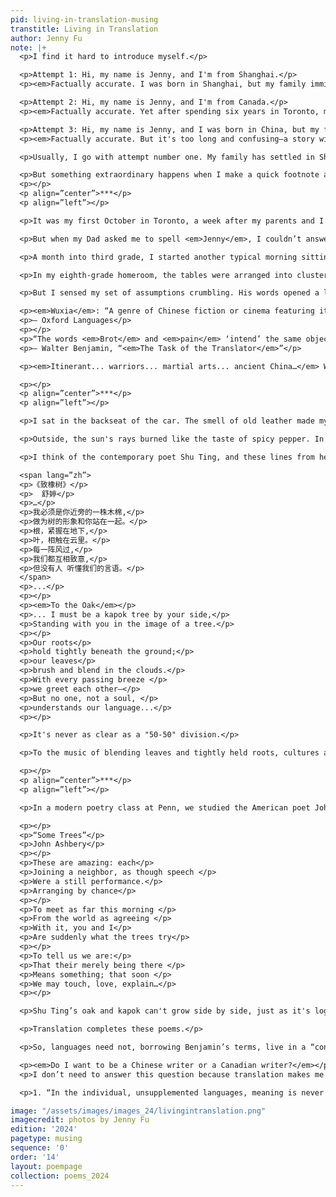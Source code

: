```yaml
---
pid: living-in-translation-musing
transtitle: Living in Translation
author: Jenny Fu
note: |+
  <p>I find it hard to introduce myself.</p>

  <p>Attempt 1: Hi, my name is Jenny, and I'm from Shanghai.</p>
  <p><em>Factually accurate. I was born in Shanghai, but my family immigrated to Canada when I was eight.</em></p>

  <p>Attempt 2: Hi, my name is Jenny, and I'm from Canada.</p>
  <p><em>Factually accurate. Yet after spending six years in Toronto, my family moved back to Shanghai. I've lived in China too long to exclude it from my answer.</em></p>

  <p>Attempt 3: Hi, my name is Jenny, and I was born in China, but my family immigrated to Canada when I was little, and after many years, we returned to China.</p>
  <p><em>Factually accurate. But it's too long and confusing—a story with too many beginnings and endings, a jeopardy to the crisp cleanness of the brief self-introduction.</em></p>

  <p>Usually, I go with attempt number one. My family has settled in Shanghai, and if I ever have the opportunity to elaborate, I can relate my experiences in detail. But the chance to talk about my background with my peers at Penn rarely appears. I get nods of acknowledgment before the conversation turns to other topics.</p>

  <p>But something extraordinary happens when I make a quick footnote about having lived in Toronto for a long time. People take an interest. I get questions about whether I see a difference between the cultures of Toronto and Philly. I hear personal stories about someone having once visited family in Toronto, or spending holidays there. And I am delighted at the intimacy of these exchanges; I savor the connections. Yet, behind these conversations, my Chinese identity looms in oblivion. Perhaps it's the foreignness of the word <em>Shanghai</em>, a signifier of unrelatable and unfamiliar experiences that hinders people from inquiring about my life in China. Something that lacks points of reference may be too distant physically, culturally, and emotionally. Perhaps we feel safe approaching what is somewhat different but conceptually familiar, while remaining fearful of what eludes familiarity altogether.</p>
  <p></p>
  <p align=”center”>***</p>
  <p align=”left”></p>

  <p>It was my first October in Toronto, a week after my parents and I flew into this new city. While everyone enjoyed the lovely autumn weather back home, I zipped up my thick hoodie in Toronto. Mom, Dad, and I returned to our apartment after seeing some friends. Excitement and anticipation floated in the air as my parents prepared me for entering third grade in a new curriculum. Approaching the patina-colored gate leading to our apartment, Dad asked whether I had picked an English name. I told him that I liked the name Jenny. <em>Why not Fei?</em> Dad asked. <em>It starts with an F, like your last name</em>. I didn't know what to say. I never considered how the letters were arranged in my name—not to mention that the consonance of words in the English language was beyond my understanding. I simply liked the sound of <em>Jenny Fu</em>. My rationale was purely subjective and arguably meaningless. I felt nervous about my thoughtlessness. In the end, it turned out I didn't have to be so anxious because my parents gladly approved of my choice.</p>

  <p>But when my Dad asked me to spell <em>Jenny</em>, I couldn’t answer. I struggled with the alphabet, wondering in silence whether my name was "Jeny," "Jenny," or "Jeeny." Shame burned my face because, all of a sudden, I couldn't even speak.</p>

  <p>A month into third grade, I started another typical morning sitting cross-legged in the ESL classroom with kids whose families had immigrated to Canada like mine. As usual, Mrs. R prepared questions on the whiteboard using thick, colorful markers. In green: <em>What is the capital city of Canada?</em> In red: <em>What is the capital city of Ontario?</em> After singing along with a beautiful song that I later recognized as the Canadian national anthem, she took us down the list of questions. I had no clue what these meant, but classmates who had arrived several months earlier understood them. They raised their hands enthusiastically, answers racing off their tongues. Gradually, I memorized their responses–<em>Ottawa, Toronto</em>... But what is <em>Ontario</em>? What is <em>Toronto</em>? <em>Canada</em>? The names were elusive, words and letters jumbled together without meaning. Even so, one morning, I raised my hand after trying out each word in my head. Mrs. R was happy that I knew the correct answers.</p>

  <p>In my eighth-grade homeroom, the tables were arranged into clusters of four. I sat at the back with my friend, whose family immigrated from Iran. The fluorescent lights above brightened the gray afternoon typical of early February in Canada. Mr. G asked us to share what we wanted to be in the future. I jotted my dream down on scrap paper: a writer. I loved reading and dreamed of publishing my own books. When I proudly shared my aspirations, a classmate sitting before me turned around. With a puzzled expression, he asked for clarification. Never before had I felt the need to ruminate on this question: Do I want to be a <em>Chinese</em> writer or a <em>Canadian</em> writer? I only thought I would write in English. I used English at school, I read and watched English books and films at home, and I conversed with my friends in English. More importantly, I am Canadian, so wasn’t it obvious that I would become a Canadian author writing in English? Flabbergasted and irritated that he had asked his question altogether, I answered with my brows furrowed. <em>A Canadian writer</em>.</p>

  <p>But I sensed my set of assumptions crumbling. His words opened a line of inquiry too hazy and destabilizing to my identity. I am Canadian, but I have always spoken Mandarin with my parents. I am Canadian, and my playlists are filled with English songs, but I love watching Chinese television programs and enjoy the hosts' sense of humor. I am Canadian and grew up with <em>Harry Potter, Percy Jackson</em>, and <em>A to Z Mysteries</em>, but I also immersed myself in the thrilling <em>wuxia</em> novels written by <span lang=”zh”>金庸</span> (Jinyong). Overwhelmed, I felt my voice evaporating like thin strands of smoke. I didn't know how to speak or write. How could I translate the fantastical world of <em>wuxia</em> into English?</p>

  <p><em>Wuxia</em>: “A genre of Chinese fiction or cinema featuring itinerant warriors of ancient China, often depicted as capable of superhuman feats of martial arts.”</p>
  <p>– Oxford Languages</p>
  <p></p>
  <p>“The words <em>Brot</em> and <em>pain</em> ‘intend’ the same object, but the modes of this intention are not the same. It is owing to these modes that the word Brot means something different to a German than the word <em>pain</em> to a Frenchman, that these words are not interchangeable for them, that, in fact, they strive to exclude each other. As to the intended object, however, the two words mean the very same thing...”</p>
  <p>– Walter Benjamin, “<em>The Task of the Translator</em>”</p>

  <p><em>Itinerant... warriors... martial arts... ancient China…</em> What do these concepts mean? What images do they conjure? A brave soldier in heavy armor (it couldn't be a knight or samurai!) traveling across ancient Chinese landscapes (how? in what way? and what do <em>Chinese landscapes</em> mean anyway)? Through different “modes of intention,” the “intended objects,” the concepts defining <em>wuxia</em>, come to mean distinct things. In my mind, I recreate Jinyong's <em>wuxia</em>. A warrior need not be armored and fierce, but rather a young and sprightly person, making her or his first journey away from home. In fact, they can be elderly women or men who use giant sticks or fruit seeds as weapons. I recall the bamboo forests in which strands of light shone through leaves, brilliantly reflecting on swords that danced in the hands of our heroes or heroines. I think about the rich genealogy behind their <em>zhaoshi</em>, or fighting techniques, irreducible to the conventional understanding of martial arts and kungfu in popular movies. Wooden huts with square-shaped mahogany tables and long wooden benches appear before my eyes. Yes, over food and drink, our heroes forge lifelong connections, promising loyalty until death does them part. If languages, as Benjamin claims, “strive to exclude each other” through these different “modes of intention,” how can meaning reach across linguistic and cultural boundaries?</p>

  <p></p>
  <p align=”center”>***</p>
  <p align=”left”></p>

  <p>I sat in the backseat of the car. The smell of old leather made my head pound in synchrony with the rhythm of my heart. Dad and several family friends came to Pudong International Airport to pick up my mom and me. They've prepared a welcome dinner to celebrate our first day back in Shanghai. This humid August, I would officially enter 9th grade at a school close to home. "Home"–what a strange word to use when I had just left home for this vaguely familiar place. Everything around me felt new, but not really, because I'd spent many summer holidays in this city. The scene outside the window became a blur as the car whizzed down the road. When it came to a halt at a red light, I read the street sign to myself: <span lang=”zh”>高科中路</span> (gāo-kē-zhōng-lù). Its characters formed a beautiful cadence, three flat tones culminating to a shift at the end, a resolute falling tone grounding me in my surroundings. Yet, this road and my immediate environment felt empty-- because I could not relate to them in a personal way. <span lang=”zh”>高科中路</span>—over and over again, the sound of these words, the music of the sign, played in my head to no end. The reality dawned upon me. This time, I could not simply treat the signs as a mere convenience, as I did when I spent my summers here. I must befriend these streets, these green railings, shrubs, bricks, and buildings. Tears filled my eyes. I was overwhelmed by the foreignness of the city of my birth.</p>

  <p>Outside, the sun's rays burned like the taste of spicy pepper. In the classroom, the air conditioner blasted away the fiery heat of a humid September morning. A few weeks into the semester, I had adjusted fairly well to my new school in Shanghai. Studying at an international high school, I followed an American curriculum and my school life remained highly westernized. Around me, classmates jotted down notes as Mrs. M and Mr. K taught us Grade 9 Humanities. As a short exercise, the teachers asked us to reflect on our identities: most students at an international high school have a complicated history of moving between places, so it's challenging to talk coherently about ourselves. I remember an outgoing girl in the class who shared her extensive family tree that stretched across multiple countries on more than half of the continents. In my case, I was torn between Canada and China: the country of my childhood versus the country of my roots, the country familiar versus the country that I was learning to love. I didn't know how to balance my feelings between the two countries and cultures. In this anguish, I thought, rather than choosing between one or the other, it would be more adequate to think of myself as a combination between the two. "It's more of a 50-50," I told the class.</p>

  <p>I think of the contemporary poet Shu Ting, and these lines from her widely read poem:</p>

  <span lang=”zh”>
  <p>《致橡树》</p>
  <p>  舒婷</p>
  <p>…</p>
  <p>我必须是你近旁的一株木棉,</p>
  <p>做为树的形象和你站在一起。</p>
  <p>根，紧握在地下,</p>
  <p>叶，相触在云里。</p>
  <p>每一阵风过,</p>
  <p>我们都互相致意,</p>
  <p>但没有人 听懂我们的言语。</p>
  </span>
  <p>...</p>
  <p></p>
  <p><em>To the Oak</em></p>
  <p>... I must be a kapok tree by your side,</p>
  <p>Standing with you in the image of a tree.</p>
  <p></p>
  <p>Our roots</p>
  <p>hold tightly beneath the ground;</p>
  <p>our leaves</p>
  <p>brush and blend in the clouds.</p>
  <p>With every passing breeze </p>
  <p>we greet each other—</p>
  <p>But no one, not a soul, </p>
  <p>understands our language...</p>
  <p></p>

  <p>It's never as clear as a "50-50" division.</p>

  <p>To the music of blending leaves and tightly held roots, cultures and languages dance together. I live in these jagged convergences, breaking, and reforming as the trees encounter and grow. I sing the notes, confused and babbling, jigsaws that don't fit together but complement each other to create a whole. <em>Do you think you are Canadian or Chinese?</em> I can't respond because the notes of the leaves that brush and blend have no name.</p>

  <p></p>
  <p align=”center”>***</p>
  <p align=”left”></p>

  <p>In a modern poetry class at Penn, we studied the American poet John Ashbery’s poem, “Some Trees.” Reading these lines again, I cannot help but connect them to the lines from Shu Ting:</p>

  <p></p>
  <p>“Some Trees”</p>
  <p>John Ashbery</p>
  <p></p>
  <p>These are amazing: each</p>
  <p>Joining a neighbor, as though speech </p>
  <p>Were a still performance.</p>
  <p>Arranging by chance</p>
  <p></p>
  <p>To meet as far this morning </p>
  <p>From the world as agreeing </p>
  <p>With it, you and I</p>
  <p>Are suddenly what the trees try</p>
  <p></p>
  <p>To tell us we are:</p>
  <p>That their merely being there </p>
  <p>Means something; that soon </p>
  <p>We may touch, love, explain…</p>
  <p></p>

  <p>Shu Ting’s oak and kapok can't grow side by side, just as it's logically impossible for something to be "arrang[ed] by chance." Yet these paradoxical relationships exist: the trees thrive together, complementing each other's existence. As Ashbery suggests, meaning lies in this uncanny relationship, this extraordinary interdependence. Am I reading Shu Ting in Ashbery, or did Ashbery's lines help me understand Shu Ting? Perhaps it's both. Like the trees, languages and cultures break away from isolation and separation, <em>touching, loving, explaining</em>…</p>

  <p>Translation completes these poems.</p>

  <p>So, languages need not, borrowing Benjamin’s terms, live in a “constant state of flux.” (see 1) The splintering of the division between languages and cultures allows meanings to complement each other, and the various modes of intention exist and interact in harmony.</p>

  <p><em>Do I want to be a Chinese writer or a Canadian writer?</em></p>
  <p>I don’t need to answer this question because translation makes me complete.</p>

  <p>1. “In the individual, unsupplemented languages, meaning is never found in relative independence, as in individual words or sentences; rather, it is in a constant state of flux until it is able to emerge as pure language from the harmony of all the various modes of intention. Until then, it remains hidden in the languages. If, however, these languages continue to grow in this manner until the end of their time, it is translation which catches fire on the eternal life of the works and the perpetual renewal of language.” (Walter Benjamin, “<em>The Task of the Translator</em>”)</p>

image: "/assets/images/images_24/livingintranslation.png"
imagecredit: photos by Jenny Fu
edition: '2024'
pagetype: musing
sequence: '0'
order: '14'
layout: poempage
collection: poems_2024
---
```

